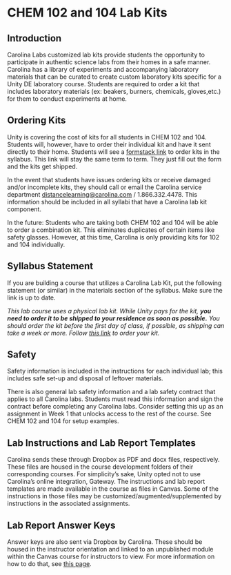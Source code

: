 # CHEM 102 and 104 Lab Kits

## Introduction

Carolina Labs customized lab kits provide students the opportunity to participate in authentic science labs from their homes in a safe manner. Carolina has a library of experiments and accompanying laboratory materials that can be curated to create custom laboratory kits specific for a Unity DE laboratory course. Students are required to order a kit that includes laboratory materials (ex: beakers, burners, chemicals, gloves,etc.) for them to conduct experiments at home.

## Ordering Kits

Unity is covering the cost of kits for all students in CHEM 102 and 104. Students will, however, have to order their individual kit and have it sent directly to their home. Students will see a [formstack link](https://carolina.formstack.com/forms/unity_environmental_university) to order kits in the syllabus. This link will stay the same term to term. They just fill out the form and the kits get shipped.

In the event that students have issues ordering kits or receive damaged and/or incomplete kits, they should call or email the Carolina service department distancelearning@carolina.com / 1.866.332.4478. This information should be included in all syllabi that have a Carolina lab kit component.

In the future: Students who are taking both CHEM 102 and 104 will be able to order a combination kit. This eliminates duplicates of certain items like safety glasses. However, at this time, Carolina is only providing kits for 102 and 104 individually.

## Syllabus Statement

If you are building a course that utilizes a Carolina Lab Kit, put the following statement (or similar) in the materials section of the syllabus. Make sure the link is up to date. 

*This lab course uses a physical lab kit. While Unity pays for the kit, **you need to order it to be shipped to your residence as soon as possible.** You should order the kit before the first day of class, if possible, as shipping can take a week or more. Follow [this link](https://carolina.formstack.com/forms/unity_environmental_university) to order your kit.*

## Safety

Safety information is included in the instructions for each individual lab; this includes safe set-up and disposal of leftover materials.


There is also general lab safety information and a lab safety contract that applies to all Carolina labs. Students must read this information and sign the contract before completing any Carolina labs. Consider setting this up as an assignment in Week 1 that unlocks access to the rest of the course. See CHEM 102 and 104 for setup examples.


## Lab Instructions and Lab Report Templates

Carolina sends these through Dropbox as PDF and docx files, respectively. These files are housed in the course development folders of their corresponding courses. For simplicity’s sake, Unity opted not to use Carolina’s online integration, Gateway. The instructions and lab report templates are made available in the course as files in Canvas. Some of the instructions in those files may be customized/augmented/supplemented by instructions in the associated assignments. 

## Lab Report Answer Keys

Answer keys are also sent via Dropbox by Carolina. These should be housed in the instructor orientation and linked to an unpublished module within the Canvas course for instructors to view. For more information on how to do that, see [this page](How-to-Host-Instructor-Only-Files-in-Canvas.md). 

